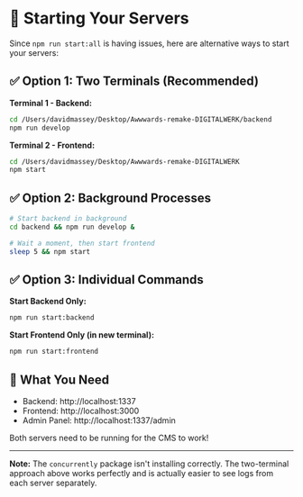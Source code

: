 # 🚀 Starting Your Servers

Since `npm run start:all` is having issues, here are alternative ways to start your servers:

## ✅ Option 1: Two Terminals (Recommended)

**Terminal 1 - Backend:**
```bash
cd /Users/davidmassey/Desktop/Awwwards-remake-DIGITALWERK/backend
npm run develop
```

**Terminal 2 - Frontend:**
```bash
cd /Users/davidmassey/Desktop/Awwwards-remake-DIGITALWERK
npm start
```

## ✅ Option 2: Background Processes

```bash
# Start backend in background
cd backend && npm run develop &

# Wait a moment, then start frontend
sleep 5 && npm start
```

## ✅ Option 3: Individual Commands

**Start Backend Only:**
```bash
npm run start:backend
```

**Start Frontend Only (in new terminal):**
```bash
npm run start:frontend
```

## 📝 What You Need

- Backend: http://localhost:1337
- Frontend: http://localhost:3000
- Admin Panel: http://localhost:1337/admin

Both servers need to be running for the CMS to work!

---

**Note:** The `concurrently` package isn't installing correctly. The two-terminal approach above works perfectly and is actually easier to see logs from each server separately.

